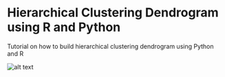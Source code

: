# Hierarchical Clustering Dendrogram using R and Python

Tutorial on how to build hierarchical clustering dendrogram using Python and R




![alt text](https://media.giphy.com/media/pSNCWCEAsgrAs/giphy.gif)


